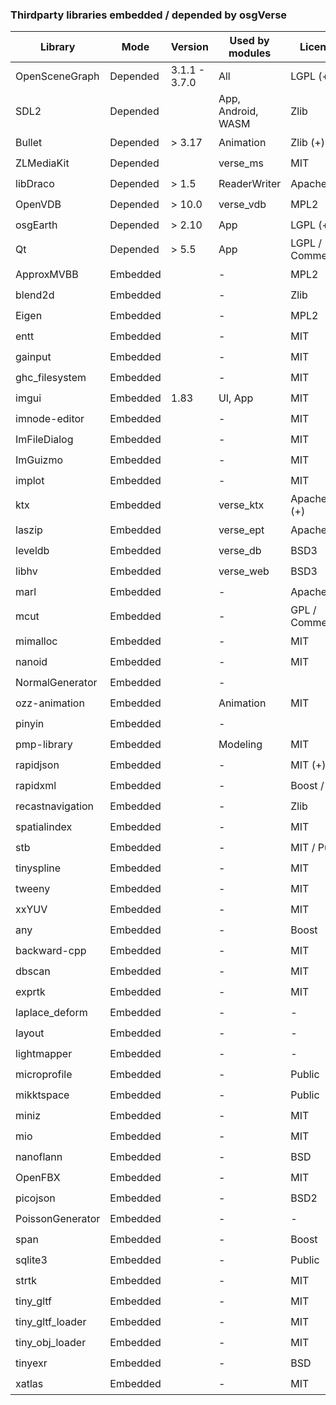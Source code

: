### Thirdparty libraries embedded / depended by osgVerse
| Library          | Mode     | Version       | Used by modules    | License           | Compatible with Def? | Website |
|------------------|----------|---------------|--------------------|-------------------|--------------------|-|
| OpenSceneGraph   | Depended | 3.1.1 - 3.7.0 | All                | LGPL (+)          | :heavy_check_mark: | |
| SDL2             | Depended |               | App, Android, WASM | Zlib              | :heavy_check_mark: | https://github.com/libsdl-org/SDL |
| Bullet           | Depended | > 3.17        | Animation          | Zlib (+)          | :heavy_check_mark: | https://github.com/bulletphysics/bullet3 |
| ZLMediaKit       | Depended |               | verse_ms           | MIT               | :heavy_check_mark: | https://github.com/ZLMediaKit/ZLMediaKit |
| libDraco         | Depended | > 1.5         | ReaderWriter       | Apache2           | :heavy_check_mark: | https://github.com/google/draco |
| OpenVDB          | Depended | > 10.0        | verse_vdb          | MPL2              | :heavy_check_mark: | https://github.com/AcademySoftwareFoundation/openvdb |
| osgEarth         | Depended | > 2.10        | App                | LGPL (+)          | :heavy_check_mark: | https://github.com/gwaldron/osgearth |
| Qt               | Depended | > 5.5         | App                | LGPL / Commercial | :heavy_check_mark: | |
| ApproxMVBB       | Embedded |               | -                  | MPL2              | :heavy_check_mark: | https://github.com/gabyx/ApproxMVBB |
| blend2d          | Embedded |               | -                  | Zlib              | :heavy_check_mark: | https://github.com/blend2d/blend2d |
| Eigen            | Embedded |               | -                  | MPL2              | :heavy_check_mark: | https://gitlab.com/libeigen/eigen |
| entt             | Embedded |               | -                  | MIT               | :heavy_check_mark: | https://github.com/skypjack/entt |
| gainput          | Embedded |               | -                  | MIT               | :heavy_check_mark: | https://github.com/jkuhlmann/gainput |
| ghc_filesystem   | Embedded |               | -                  | MIT               | :heavy_check_mark: | https://github.com/gulrak/filesystem |
| imgui            | Embedded | 1.83          | UI, App            | MIT               | :heavy_check_mark: | https://github.com/ocornut/imgui |
| imnode-editor    | Embedded |               | -                  | MIT               | :heavy_check_mark: | https://github.com/thedmd/imgui-node-editor |
| ImFileDialog     | Embedded |               | -                  | MIT               | :heavy_check_mark: | https://github.com/dfranx/ImFileDialog |
| ImGuizmo         | Embedded |               | -                  | MIT               | :heavy_check_mark: | https://github.com/CedricGuillemet/ImGuizmo |
| implot           | Embedded |               | -                  | MIT               | :heavy_check_mark: | https://github.com/epezent/implot |
| ktx              | Embedded |               | verse_ktx          | Apache2 (+)       | :heavy_check_mark: | https://github.com/KhronosGroup/KTX-Software |
| laszip           | Embedded |               | verse_ept          | Apache2           | :heavy_check_mark: | https://github.com/LASzip/LASzip |
| leveldb          | Embedded |               | verse_db           | BSD3              | :heavy_check_mark: | https://github.com/google/leveldb |
| libhv            | Embedded |               | verse_web          | BSD3              | :heavy_check_mark: | https://github.com/ithewei/libhv |
| marl             | Embedded |               | -                  | Apache2           | :heavy_check_mark: | https://github.com/google/marl |
| mcut             | Embedded |               | -                  | GPL / Commercial  | :x:                | https://github.com/cutdigital/mcut |
| mimalloc         | Embedded |               | -                  | MIT               | :heavy_check_mark: | https://github.com/microsoft/mimalloc |
| nanoid           | Embedded |               | -                  | MIT               | :heavy_check_mark: | https://github.com/mcmikecreations/nanoid_cpp |
| NormalGenerator  | Embedded |               | -                  |                   | :zap: | |
| ozz-animation    | Embedded |               | Animation          | MIT               | :heavy_check_mark: | https://github.com/guillaumeblanc/ozz-animation |
| pinyin           | Embedded |               | -                  |                   | :zap: | |
| pmp-library      | Embedded |               | Modeling           | MIT               | :heavy_check_mark: | https://github.com/pmp-library/pmp-library |
| rapidjson        | Embedded |               | -                  | MIT (+)           | :heavy_check_mark: | https://github.com/Tencent/rapidjson |
| rapidxml         | Embedded |               | -                  | Boost / MIT       | :heavy_check_mark: | https://rapidxml.sourceforge.net/ |
| recastnavigation | Embedded |               | -                  | Zlib              | :heavy_check_mark: | https://github.com/recastnavigation/recastnavigation |
| spatialindex     | Embedded |               | -                  | MIT               | :heavy_check_mark: | https://github.com/libspatialindex/libspatialindex |
| stb              | Embedded |               | -                  | MIT / Public      | :heavy_check_mark: | https://github.com/nothings/stb |
| tinyspline       | Embedded |               | -                  | MIT               | :heavy_check_mark: | https://github.com/msteinbeck/tinyspline |
| tweeny           | Embedded |               | -                  | MIT               | :heavy_check_mark: | https://github.com/mobius3/tweeny |
| xxYUV            | Embedded |               | -                  | MIT               | :heavy_check_mark: | https://github.com/metarutaiga/xxYUV |
| any              | Embedded |               | -                  | Boost             | :heavy_check_mark: | https://github.com/thelink2012/any |
| backward-cpp     | Embedded |               | -                  | MIT               | :heavy_check_mark: | https://github.com/bombela/backward-cpp |
| dbscan           | Embedded |               | -                  | MIT               | :heavy_check_mark: | https://github.com/james-yoo/DBSCAN/tree/master |
| exprtk           | Embedded |               | -                  | MIT               | :heavy_check_mark: | https://github.com/ArashPartow/exprtk |
| laplace_deform   | Embedded |               | -                  | -                 | :heavy_check_mark: | |
| layout           | Embedded |               | -                  | -                 | :heavy_check_mark: | |
| lightmapper      | Embedded |               | -                  | -                 | :heavy_check_mark: | https://github.com/ands/lightmapper |
| microprofile     | Embedded |               | -                  | Public            | :heavy_check_mark: | https://github.com/jonasmr/microprofile |
| mikktspace       | Embedded |               | -                  | Public            | :heavy_check_mark: | https://github.com/mmikk/MikkTSpace |
| miniz            | Embedded |               | -                  | MIT               | :heavy_check_mark: | https://github.com/richgel999/miniz |
| mio              | Embedded |               | -                  | MIT               | :heavy_check_mark: | https://github.com/vimpunk/mio |
| nanoflann        | Embedded |               | -                  | BSD               | :heavy_check_mark: | https://github.com/jlblancoc/nanoflann |
| OpenFBX          | Embedded |               | -                  | MIT               | :heavy_check_mark: | https://github.com/nem0/OpenFBX |
| picojson         | Embedded |               | -                  | BSD2              | :heavy_check_mark: | https://github.com/kazuho/picojson |
| PoissonGenerator | Embedded |               | -                  | -                 | :heavy_check_mark: | |
| span             | Embedded |               | -                  | Boost             | :heavy_check_mark: | https://github.com/tcbrindle/span |
| sqlite3          | Embedded |               | -                  | Public            | :heavy_check_mark: | https://www.sqlite.org/index.html |
| strtk            | Embedded |               | -                  | MIT               | :heavy_check_mark: | https://github.com/ArashPartow/strtk |
| tiny_gltf        | Embedded |               | -                  | MIT               | :heavy_check_mark: | https://github.com/syoyo/tinygltf |
| tiny_gltf_loader | Embedded |               | -                  | MIT               | :heavy_check_mark: | https://github.com/syoyo/tinygltfloader |
| tiny_obj_loader  | Embedded |               | -                  | MIT               | :heavy_check_mark: | https://github.com/tinyobjloader/tinyobjloader |
| tinyexr          | Embedded |               | -                  | BSD               | :heavy_check_mark: | https://github.com/syoyo/tinyexr |
| xatlas           | Embedded |               | -                  | MIT               | :heavy_check_mark: | https://github.com/jpcy/xatlas |